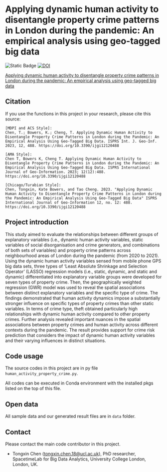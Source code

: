 # Applying dynamic human activity to disentangle property crime patterns in London during the pandemic: An empirical analysis using geo-tagged big data 
![Static Badge](https://img.shields.io/badge/Journal-ISPRS%20IJGI-blue?link=https%3A%2F%2Fwww.mdpi.com%2F2220-9964%2F12%2F12%2F488)
[![DOI](https://zenodo.org/badge/616290670.svg)](https://zenodo.org/badge/latestdoi/616290670)


[Applying dynamic human activity to disentangle property crime patterns in London during the pandemic: An empirical analysis using geo-tagged big data](https://www.mdpi.com/2220-9964/12/12/488)
<!-- Citation -->
## Citation

If you use the functions in this project in your research, please cite this source:

```
[MDPI and ACS Style]:
Chen, T.; Bowers, K.; Cheng, T. Applying Dynamic Human Activity to Disentangle Property Crime Patterns in London during the Pandemic: An Empirical Analysis Using Geo-Tagged Big Data. ISPRS Int. J. Geo-Inf. 2023, 12, 488. https://doi.org/10.3390/ijgi12120488

[AMA Style]:
Chen T, Bowers K, Cheng T. Applying Dynamic Human Activity to Disentangle Property Crime Patterns in London during the Pandemic: An Empirical Analysis Using Geo-Tagged Big Data. ISPRS International Journal of Geo-Information. 2023; 12(12):488. https://doi.org/10.3390/ijgi12120488

[Chicago/Turabian Style]:
Chen, Tongxin, Kate Bowers, and Tao Cheng. 2023. "Applying Dynamic Human Activity to Disentangle Property Crime Patterns in London during the Pandemic: An Empirical Analysis Using Geo-Tagged Big Data" ISPRS International Journal of Geo-Information 12, no. 12: 488. https://doi.org/10.3390/ijgi12120488
```


<!-- Project introduction -->
## Project introduction

This study aimed to evaluate the relationships between different groups of explanatory variables (i.e., dynamic human activity variables, static variables of social disorganisation and crime generators, and combinations of both sets of variables) and property crime patterns across neighbourhood areas of London during the pandemic (from 2020 to 2021). Using the dynamic human activity variables sensed from mobile phone GPS big data sets, three types of ‘Least Absolute Shrinkage and Selection Operator’ (LASSO) regression models (i.e., static, dynamic, and static and dynamic) differentiated into explanatory variable groups were developed for seven types of property crime. Then, the geographically weighted regression (GWR) model was used to reveal the spatial associations between distinct explanatory variables and the specific type of crime. The findings demonstrated that human activity dynamics impose a substantially stronger influence on specific types of property crimes than other static variables. In terms of crime type, theft obtained particularly high relationships with dynamic human activity compared to other property crimes. Further analysis revealed important nuances in the spatial associations between property crimes and human activity across different contexts during the pandemic. The result provides support for crime risk prediction that considers the impact of dynamic human activity variables and their varying influences in distinct situations.



<!-- Notebook usage -->
## Code usage

The source codes in this project are in py file ```human_activity_property_crime.py```.

All codes can be executed in Conda environment with the installed pkgs listed on the top of this file. 

<!-- Open data -->
## Open data

All sample data and our generated result files are in ```data``` folder.

<!-- Contact -->
## Contact

Please contact the main code contributor in this project.

- Tongxin Chen (tongxin.chen.18@ucl.ac.uk), PhD researcher, SpacetimeLab for Big Data Analytics, University College London, London, UK.
